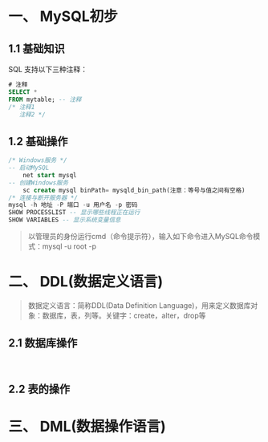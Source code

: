 # 一、 MySQL初步

## 1.1 基础知识

SQL 支持以下三种注释：
```SQL
# 注释
SELECT *
FROM mytable; -- 注释
/* 注释1
   注释2 */
```

## 1.2 基础操作

```SQL
/* Windows服务 */
-- 启动MySQL
    net start mysql
-- 创建Windows服务
    sc create mysql binPath= mysqld_bin_path(注意：等号与值之间有空格)
/* 连接与断开服务器 */
mysql -h 地址 -P 端口 -u 用户名 -p 密码
SHOW PROCESSLIST -- 显示哪些线程正在运行
SHOW VARIABLES -- 显示系统变量信息
```

> 以管理员的身份运行cmd（命令提示符），输入如下命令进入MySQL命令模式：mysql -u root -p

# 二、 DDL(数据定义语言)

> 数据定义语言：简称DDL(Data Definition Language)，用来定义数据库对象：数据库，表，列等。关键字：create，alter，drop等

## 2.1 数据库操作

```SQL
    
```
## 2.2 表的操作

# 三、 DML(数据操作语言)

